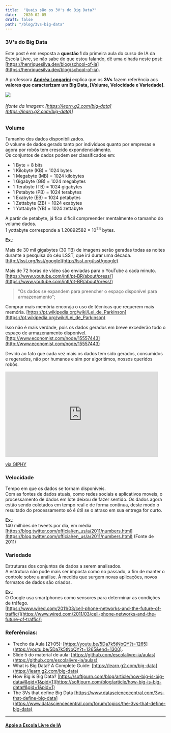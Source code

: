 ```yaml
---
title:  "Quais são os 3V's do Big Data?"
date:   2020-02-05
draft: false
path: "/blog/3vs-big-data"
---
```


### 3V's do Big Data

Este post é em resposta a <b>questão 1</b> da primeira aula do curso de IA da Escola Livre, se não sabe do que estou falando, dê uma olhada neste post: [https://henriquesilva.dev/blog/school-of-ia](https://henriquesilva.dev/blog/school-of-ia).

A professora <b>[Andréa Longarini](https://br.linkedin.com/in/andr%C3%A9a-longarini-2421325b)</b> explica que os <b>3Vs</b> fazem referência aos <b>valores que caracterizam um Big Data, [Volume, Velocidade e Variedade]</b>. 

<img src="https://learn.g2.com/hs-fs/hubfs/3-Vs-of-Big-Data.png?width=618&name=3-Vs-of-Big-Data.png">

###### [fonte da Imagem: [https://learn.g2.com/big-data](https://learn.g2.com/big-data)]

### Volume
Tamanho dos dados disponibilizados.<br />
O volume de dados gerado tanto por indivíduos quanto por empresas e agora por robôs tem crescido expondencialmente. <br />
Os conjuntos de dados podem ser classificados em:

* 1 Byte = 8 bits
* 1 Kilobyte (KB) = 1024 bytes
* 1 Megabyte (MB) = 1024 kilobytes
* 1 Gigabyte (GB) = 1024 megabytes
* 1 Terabyte (TB) = 1024 gigabytes
* 1 Petabyte (PB) = 1024 terabytes
* 1 Exabyte (EB) = 1024 petabytes
* 1 Zettabyte (ZB) = 1024 exabytes
* 1 Yottabyte (YB) = 1024 zettabyte

A partir de petabyte, já fica difícil compreender mentalmente o tamanho do volume dados.
<br />1 yottabyte  corresponde a 1.20892582 × 10<sup>24</sup> bytes.

<b>Ex.:</b><br />

Mais de 30 mil gigabytes (30 TB) de imagens serão geradas todas as noites durante a pesquisa do céu LSST, que irá durar uma década.
[http://lsst.org/lsst/google](http://lsst.org/lsst/google)

Mais de 72 horas de vídeo são enviadas para o YouTube a cada minuto. 
[https://www.youtube.com/intl/pt-BR/about/press/](https://www.youtube.com/intl/pt-BR/about/press/)

> "Os dados se expandem para preencher o espaço disponível para armazenamento";

Comprar mais memória encoraja o uso de técnicas que requerem mais memória.
[https://pt.wikipedia.org/wiki/Lei_de_Parkinson](https://pt.wikipedia.org/wiki/Lei_de_Parkinson)

Isso não é mais verdade, pois os dados gerados em breve excederão todo o espaço de armazenamento disponível.
[http://www.economist.com/node/15557443](http://www.economist.com/node/15557443)

Devido ao fato que cada vez mais os dados tem sido gerados, consumidos e regerados, não por humanos e sim por algoritimos, nossos queridos robôs.

<iframe src="https://giphy.com/embed/xThta95vHVsBdW3WNi" width="480" height="268" frameBorder="0" class="giphy-embed" allowFullScreen></iframe><p><a href="https://giphy.com/gifs/videoland-droid-xThta95vHVsBdW3WNi">via GIPHY</a></p>

### Velocidade
Tempo em que os dados se tornam disponíveis.<br />
Com as fontes de dados atuais, como redes sociais e aplicativos moveis, o processamento de dados em lote deixou de fazer sentido. Os dados agora estão sendo coletados em tempo real e de forma contínua, deste modo o resultado do processamento só é útil se o atraso em sua entrega for curto.

<b>Ex.:</b><br />
140 milhões de tweets por dia, em média. <br />
[https://blog.twitter.com/official/en_us/a/2011/numbers.html](https://blog.twitter.com/official/en_us/a/2011/numbers.html)
(Fonte de 2011)

### Variedade
Estruturas dos conjuntos de dados a serem analisados.<br />
A estrutura não pode mais ser imposta como no passado, a fim de manter o controle sobre a análise. À medida que surgem novas aplicações, novos formatos de dados são criados.

<b>Ex.:</b><br />
O Google usa smartphones como sensores para determinar as condições de tráfego.<br />
[https://www.wired.com/2011/03/cell-phone-networks-and-the-future-of-traffic/](https://www.wired.com/2011/03/cell-phone-networks-and-the-future-of-traffic/)

### Referências:

* Trecho da Aula [21:05]: [https://youtu.be/5Da7k5tNbQY?t=1265](https://youtu.be/5Da7k5tNbQY?t=1265&end=1300).
* Slide 5 do material de aula: [https://github.com/escolalivre-ia/aulas](https://github.com/escolalivre-ia/aulas)
* What is Big Data? A Complete Guide: [https://learn.g2.com/big-data](https://learn.g2.com/big-data)
* How Big is Big Data? [https://softjourn.com/blog/article/how-big-is-big-data#&gid=1&pid=1](https://softjourn.com/blog/article/how-big-is-big-data#&gid=1&pid=1)
* The 3Vs that define Big Data [https://www.datasciencecentral.com/3vs-that-define-big-data](https://www.datasciencecentral.com/forum/topics/the-3vs-that-define-big-data)

<hr />

#### <b>[Apoie a Escola Livre de IA](https://apoia.se/escolalivre-ia)</b> 






